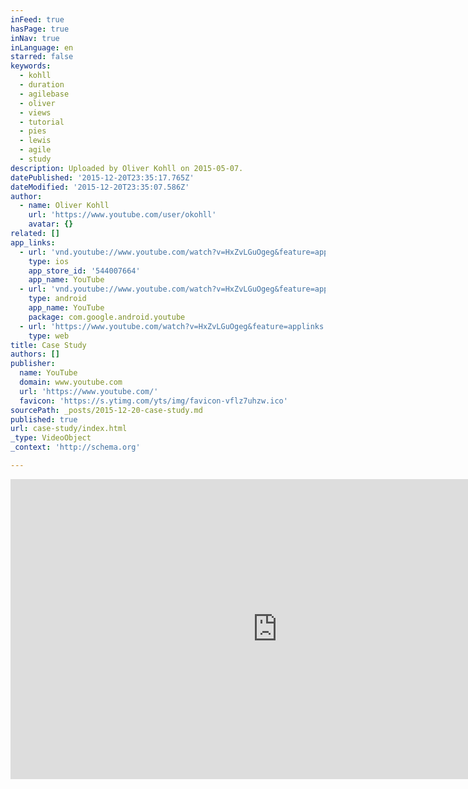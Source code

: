 ```yaml
---
inFeed: true
hasPage: true
inNav: true
inLanguage: en
starred: false
keywords:
  - kohll
  - duration
  - agilebase
  - oliver
  - views
  - tutorial
  - pies
  - lewis
  - agile
  - study
description: Uploaded by Oliver Kohll on 2015-05-07.
datePublished: '2015-12-20T23:35:17.765Z'
dateModified: '2015-12-20T23:35:07.586Z'
author:
  - name: Oliver Kohll
    url: 'https://www.youtube.com/user/okohll'
    avatar: {}
related: []
app_links:
  - url: 'vnd.youtube://www.youtube.com/watch?v=HxZvLGuOgeg&feature=applinks'
    type: ios
    app_store_id: '544007664'
    app_name: YouTube
  - url: 'vnd.youtube://www.youtube.com/watch?v=HxZvLGuOgeg&feature=applinks'
    type: android
    app_name: YouTube
    package: com.google.android.youtube
  - url: 'https://www.youtube.com/watch?v=HxZvLGuOgeg&feature=applinks'
    type: web
title: Case Study
authors: []
publisher:
  name: YouTube
  domain: www.youtube.com
  url: 'https://www.youtube.com/'
  favicon: 'https://s.ytimg.com/yts/img/favicon-vflz7uhzw.ico'
sourcePath: _posts/2015-12-20-case-study.md
published: true
url: case-study/index.html
_type: VideoObject
_context: 'http://schema.org'

---
```

<iframe src="https://cdn.embedly.com/widgets/media.html?src=https%3A%2F%2Fwww.youtube.com%2Fembed%2FHxZvLGuOgeg%3Ffeature%3Doembed&amp;url=https%3A%2F%2Fwww.youtube.com%2Fwatch%3Fv%3DHxZvLGuOgeg&amp;image=https%3A%2F%2Fi.ytimg.com%2Fvi%2FHxZvLGuOgeg%2Fhqdefault.jpg&amp;key=b7d04c9b404c499eba89ee7072e1c4f7&amp;type=text%2Fhtml&amp;schema=youtube" width="854" height="480" scrolling="no" frameborder="0" allowfullscreen="allowfullscreen" style=""></iframe>